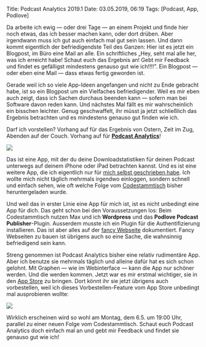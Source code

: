 Title: Podcast Analytics 2019.1
Date: 03.05.2019, 06:19
Tags: [Podcast, App, Podlove]

Da arbeite ich ewig — oder drei Tage — an einem Projekt und finde hier noch etwas, das ich besser machen kann, oder dort drüben. Aber irgendwann muss ich gut auch einfach mal gut sein lassen. Und dann kommt eigentlich der befriedigendste Teil des Ganzen: Hier ist es jetzt ein Blogpost, im Büro eine Mail an alle. Ein schriftliches „Hey, seht mal alle her, was ich erreicht habe! Schaut euch das Ergebnis an! Gebt mir Feedback und findet es gefälligst mindestens genauso gut wie ich!!!!”. Ein Blogpost — oder eben eine Mail — dass etwas fertig geworden ist.

Gerade weil ich so viele App-Ideen angefangen und nicht zu Ende gebracht habe, ist so ein Blogpost um ein Vielfaches befriedigender. Weil es mir eben auch zeigt, dass ich Sachen durchaus beenden kann — sofern man bei Software davon reden kann. Und nächstes Mal fällt es mir wahrscheinlich ein bisschen leichter. Genug geschwaffelt, ihr müsst ja jetzt schließlich das Ergebnis betrachten und es mindestens genauso gut finden wie ich.

Darf ich vorstellen? Vorhang auf für das Ergebnis von Ostern, Zeit im Zug, Abenden auf der Couch. Vorhang auf für **[Podcast Analytics](https://bullenscheisse.de/podcastanalytics)**!

![](PA_Screenshots.jpeg)

Das ist eine App, mit der du deine Downloadstatistiken für deinen Podcast unterwegs auf deinem iPhone oder iPad betrachten kannst. Und es ist eine weitere App, die ich eigentlich nur für [mich selbst geschrieben habe](https://en.wikipedia.org/wiki/Eating_your_own_dog_food). Ich wollte mich nicht täglich mehrmals irgendwo einloggen, sondern schnell und einfach sehen, wie oft welche Folge vom [Codestammtisch](https://codestammtis.ch) bisher heruntergeladen wurde.

Und weil das in erster Linie eine App für mich ist, ist es nicht unbedingt eine App für dich. Das geht schon bei den Voraussetzungen los: Beim Codestammtisch nutzen Max und ich **Wordpress** und das **Podlove Podcast Publisher**-Plugin. Ausserdem musste ich ein Plugin für die Authentifizierung installieren. Das ist aber alles auf der [fancy Webseite](https://bullenscheisse.de/podcastanalytics) dokumentiert. Fancy Webseiten zu bauen ist übrigens auch so eine Sache, die wahnsinnig befriedigend sein kann.

Streng genommen ist Podcast Analytics bisher eine relativ rudimentäre App. Aber ich benutze sie mehrmals täglich und alleine dafür hat es sich schon gelohnt. Mit Graphen — wie im Webinterface — kann die App nur schöner werden. Und die werden kommen. Jetzt war es mir erstmal wichtiger, sie in den [App Store](https://itunes.apple.com/us/app/podcast-analytics/id1460023828?l=de&ls=1&mt=8) zu bringen. Dort könnt ihr sie jetzt übrigens auch vorbestellen, weil ich dieses Vorbestellen-Feature vom App Store unbedingt mal ausprobieren wollte:

[![](Preorder_in_App_Store.png)](https://itunes.apple.com/us/app/podcast-analytics/id1460023828?l=de&ls=1&mt=8)

Wirklich erscheinen wird so wohl am Montag, dem 6.5. um 19:00 Uhr, parallel zu einer neuen Folge vom Codestammtisch. Schaut euch Podcast Analytics doch einfach mal an und gebt mir Feedback und findet sie genauso gut wie ich!
